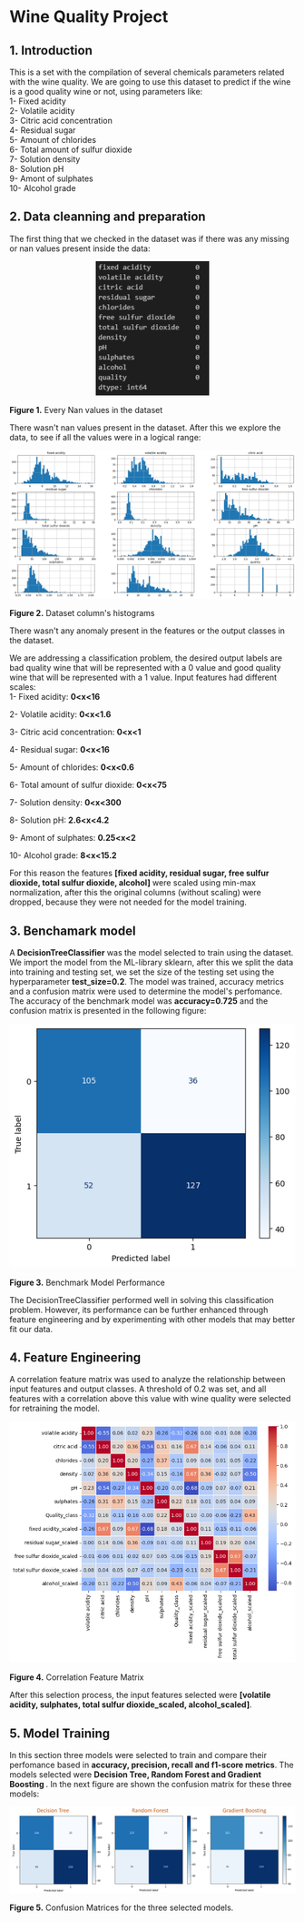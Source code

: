 # Wine Quality Project

## 1. Introduction

This is a set with the compilation of several chemicals parameters related with the wine quality. We are going to use this dataset to predict if the wine is a good quality wine or not, using parameters like:<br/>
1- Fixed acidity<br/>
2- Volatile acidity<br/>
3- Citric acid concentration<br/>
4- Residual sugar<br/>
5- Amount of chlorides<br/>
6- Total amount of sulfur dioxide<br/>
7- Solution density<br/>
8- Solution pH<br/>
9- Amont of sulphates<br/>
10- Alcohol grade<br/>

## 2. Data cleanning and preparation 

The first thing that we checked in the dataset was if there was any missing or nan values present inside the data:<br/>

<div align="center">
  <img src="Images/is_nan.png" alt="Screenshot" width="200">
</div>
<p><strong>Figure 1.</strong> Every Nan values in the dataset

There wasn't nan values present in the dataset. After this we explore the data, to see if all the values were in a logical range:

<div align="center">
  <img src="Images/data_exploration.png" alt="Screenshot1">
</div>
<p><strong>Figure 2.</strong> Dataset column's histograms

There wasn't any anomaly present in the features or the output classes in the dataset.<br/>

We are addressing a classification problem, the desired output labels are bad quality wine that will be represented with a 0 value and good quality wine 
that will be represented with a 1 value. Input features had different scales:<br/>
1- Fixed acidity: <strong> 0<x<16 </strong></p>
2- Volatile acidity: <strong> 0<x<1.6 </strong></p>
3- Citric acid concentration: <strong> 0<x<1 </strong></p> 
4- Residual sugar: <strong> 0<x<16 </strong></p>
5- Amount of chlorides: <strong> 0<x<0.6 </strong></p>
6- Total amount of sulfur dioxide: <strong> 0<x<75 </strong></p>
7- Solution density: <strong> 0<x<300 </strong></p>
8- Solution pH: <strong> 2.6<x<4.2 </strong></p>
9- Amont of sulphates: <strong> 0.25<x<2 </strong></p>
10- Alcohol grade: <strong> 8<x<15.2 </strong></p>

For this reason the features  <strong>[fixed acidity, residual sugar, free sulfur dioxide, total sulfur dioxide, alcohol]</strong> were scaled using min-max normalization, after this the original columns (without scaling) were dropped, because they were not needed for the model training.

## 3. Benchamark model

A <strong>DecisionTreeClassifier</strong> was the model selected to train using the dataset. We import the model from the ML-library sklearn, after this we split the data into training and testing set, we set the size of the testing set using the hyperparameter <strong>test_size=0.2</strong>. The model was trained, accuracy metrics and a confusion matrix were used to determine the model's perfomance. The accuracy of the benchmark model was <strong>accuracy=0.725</strong> and the confusion matrix is presented in the following figure:

<div align="center">
  <img src="Images/benchmark_performance.png" alt="Screenshot2">
</div>
<p><strong>Figure 3.</strong> Benchmark Model Performance

The DecisionTreeClassifier performed well in solving this classification problem. However, its performance can be further enhanced through feature engineering and by experimenting with other models that may better fit our data. 

## 4. Feature Engineering

A correlation feature matrix was used to analyze the relationship between input features and output classes. A threshold of 0.2 was set, and all features with a correlation above this value with wine quality were selected for retraining the model. 

<div align="center">
  <img src="Images/features_selection.png" alt="Screenshot3">
</div>
<p><strong>Figure 4.</strong> Correlation Feature Matrix 

After this selection process, the input features selected were <strong>[volatile acidity, sulphates, total sulfur dioxide_scaled, alcohol_scaled]</strong>.

## 5. Model Training 

In this section three models were selected to train and compare their perfomance based in <strong>accuracy, precision, recall and f1-score metrics</strong>. The models selected were <strong> Decision Tree, Random Forest and Gradient Boosting </strong>. In the next figure are shown the confusion matrix for these three models:

<div align="center">
  <img src="Images/3_models.png" alt="Screenshot4" width="1500">
</div>
<p><strong>Figure 5.</strong> Confusion Matrices for the three selected models. 